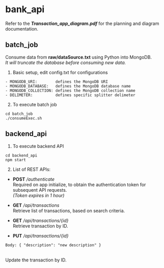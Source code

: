 # bank_api<br/>
Refer to the ***Transaction_app_diagram.pdf*** for the planning and diagram documentation.<br/>
## batch_job
Consume data from **raw/dataSource.txt** using Python into MongoDB.<br/>
_It will truncate the database before consuming new data._<br/>
1. Basic setup, edit config.txt for configurations
```
- MONGODB_URI:        defines the MongoDB URI
- MONGODB_DATABASE:   defines the MongoDB database name
- MONGODB_COLLECTION: defines the MongoDB collection name
- DELIMETER:          defines specific splitter delimeter
```
2. To execute batch job
```
cd batch_job
./consumeExec.sh
```
## backend_api
1. To execute backend API
```
cd backend_api
npm start
```
2. List of REST APIs:
- **POST** _/authenticate_
<br/>Required on app initialize, to obtain the authentication token for subsequent API requests.
<br/>_(Token expires in 1 hour)_

- **GET** _/api/transactions_
<br/>Retrieve list of transactions, based on search criteria.

- **GET** _/api/transactions/{id}_
<br/>Retrieve transaction by ID.

- **PUT** _/api/transactions/{id}_
```
Body: { "description": "new description" }
```
<br/>Update the transaction by ID.
